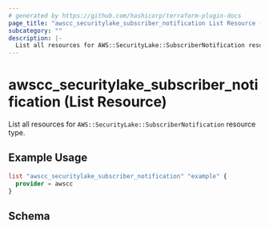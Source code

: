```yaml
---
# generated by https://github.com/hashicorp/terraform-plugin-docs
page_title: "awscc_securitylake_subscriber_notification List Resource - terraform-provider-awscc"
subcategory: ""
description: |-
  List all resources for AWS::SecurityLake::SubscriberNotification resource type.
---
```


# awscc_securitylake_subscriber_notification (List Resource)

List all resources for `AWS::SecurityLake::SubscriberNotification` resource type.

## Example Usage

```terraform
list "awscc_securitylake_subscriber_notification" "example" {
  provider = awscc
}
```

<!-- schema generated by tfplugindocs -->
## Schema
